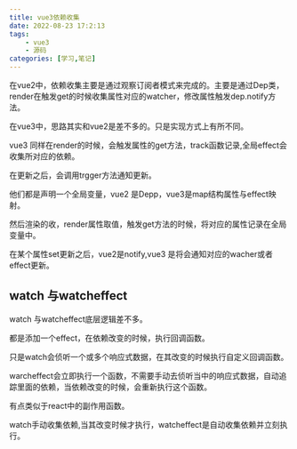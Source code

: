 ```yaml
---
title: vue3依赖收集
date: 2022-08-23 17:2:13
tags:
    - vue3
    - 源码
categories: [学习,笔记]
---
```


在vue2中，依赖收集主要是通过观察订阅者模式来完成的。主要是通过Dep类，render在触发get的时候收集属性对应的watcher，修改属性触发dep.notify方法。

<!-- more -->

在vue3中，思路其实和vue2是差不多的。只是实现方式上有所不同。

vue3 同样在render的时候，会触发属性的get方法，track函数记录,全局effect会收集所对应的依赖。

在更新之后，会调用trgger方法通知更新。


他们都是声明一个全局变量，vue2 是Depp，vue3是map结构属性与effect映射。

然后渲染的收，render属性取值，触发get方法的时候，将对应的属性记录在全局变量中。

在某个属性set更新之后，vue2是notify,vue3 是将会通知对应的wacher或者effect更新。

## watch 与watcheffect

watch 与watcheffect底层逻辑差不多。

都是添加一个effect，在依赖改变的时候，执行回调函数。

只是watch会侦听一个或多个响应式数据，在其改变的时候执行自定义回调函数。

warcheffect会立即执行一个函数，不需要手动去侦听当中的响应式数据，自动追踪里面的依赖，当依赖改变的时候，会重新执行这个函数。

有点类似于react中的副作用函数。

watch手动收集依赖,当其改变时候才执行，watcheffect是自动收集依赖并立刻执行。
